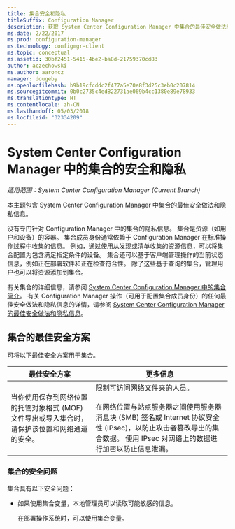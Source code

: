 ```yaml
---
title: 集合安全和隐私
titleSuffix: Configuration Manager
description: 获取 System Center Configuration Manager 中集合的最佳安全做法和隐私。
ms.date: 2/22/2017
ms.prod: configuration-manager
ms.technology: configmgr-client
ms.topic: conceptual
ms.assetid: 30bf2451-5415-4be2-ba8d-21759370cd83
author: aczechowski
ms.author: aaroncz
manager: dougeby
ms.openlocfilehash: b9b19cfcddc2f477a5e70e8f3d25c3eb0c207814
ms.sourcegitcommit: 0b0c2735c4ed822731ae069b4cc1380e89e78933
ms.translationtype: HT
ms.contentlocale: zh-CN
ms.lasthandoff: 05/03/2018
ms.locfileid: "32334209"
---
```

# <a name="security-and-privacy-for-collections-in-system-center-configuration-manager"></a>System Center Configuration Manager 中的集合的安全和隐私

*适用范围：System Center Configuration Manager (Current Branch)*

本主题包含 System Center Configuration Manager 中集合的最佳安全做法和隐私信息。  

 没有专门针对 Configuration Manager 中的集合的隐私信息。 集合是资源（如用户和设备）的容器。 集合成员身份通常依赖于 Configuration Manager 在标准操作过程中收集的信息。 例如，通过使用从发现或清单收集的资源信息，可以将集合配置为包含满足指定条件的设备。 集合还可以基于客户端管理操作的当前状态信息，例如正在部署软件和正在检查符合性。 除了这些基于查询的集合，管理用户也可以将资源添加到集合。  

 有关集合的详细信息，请参阅 [System Center Configuration Manager 中的集合简介](../../../../core/clients/manage/collections/introduction-to-collections.md)。 有关 Configuration Manager 操作（可用于配置集合成员身份）的任何最佳安全做法和隐私信息的详情，请参阅 [System Center Configuration Manager 的最佳安全做法和隐私信息](../../../../core/plan-design/security/security-best-practices-and-privacy-information.md)。  

## <a name="security-best-practices-for-collections"></a>集合的最佳安全方案  
 可将以下最佳安全方案用于集合。  

|最佳安全方案|更多信息|  
|----------------------------|----------------------|  
|当你使用保存到网络位置的托管对象格式 (MOF) 文件导出或导入集合时，请保护该位置和网络通道的安全。|限制可访问网络文件夹的人员。<br /><br /> 在网络位置与站点服务器之间使用服务器消息块 (SMB) 签名或 Internet 协议安全性 (IPsec)，以防止攻击者篡改导出的集合数据。 使用 IPsec 对网络上的数据进行加密以防止信息泄漏。|  

### <a name="security-issues-for-collections"></a>集合的安全问题  
 集合具有以下安全问题：  

-   如果使用集合变量，本地管理员可以读取可能敏感的信息。  

     在部署操作系统时，可以使用集合变量。  
